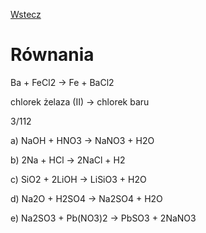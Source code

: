 [Wstecz](../chemia.md)

# Równania

Ba + FeCl2 → Fe + BaCl2

chlorek żelaza (II) → chlorek baru

3/112

a) NaOH + HNO3 → NaNO3 + H2O

b) 2Na + HCl → 2NaCl + H2

c) SiO2 + 2LiOH → LiSiO3 + H2O

d) Na2O + H2SO4 → Na2SO4 + H2O

e) Na2SO3 + Pb(NO3)2 → PbSO3 + 2NaNO3
